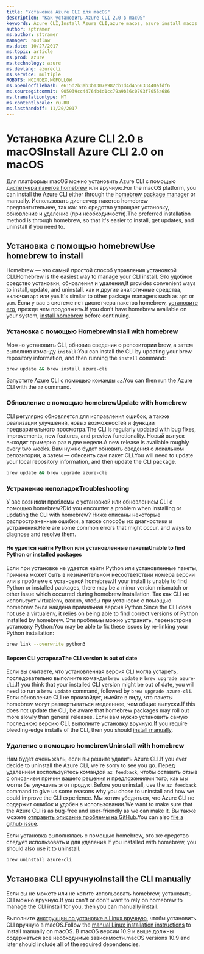 ```yaml
---
title: "Установка Azure CLI для macOS"
description: "Как установить Azure CLI 2.0 в macOS"
keywords: Azure CLI,Install Azure CLI,azure macos, azure install macos
author: sptramer
ms.author: sttramer
manager: routlaw
ms.date: 10/27/2017
ms.topic: article
ms.prod: azure
ms.technology: azure
ms.devlang: azurecli
ms.service: multiple
ROBOTS: NOINDEX,NOFOLLOW
ms.openlocfilehash: e615d2b3ab3b1307e982cb1d4d456633440afdf6
ms.sourcegitcommit: 905939cc44764b4d1cc79a9b36c0793f7055a686
ms.translationtype: HT
ms.contentlocale: ru-RU
ms.lasthandoff: 11/20/2017
---
```

# <a name="install-azure-cli-20-on-macos"></a><span data-ttu-id="b1434-104">Установка Azure CLI 2.0 в macOS</span><span class="sxs-lookup"><span data-stu-id="b1434-104">Install Azure CLI 2.0 on macOS</span></span>

<span data-ttu-id="b1434-105">Для платформы macOS можно установить Azure CLI с помощью [диспетчера пакетов homebrew](http://brew.sh) или вручную.</span><span class="sxs-lookup"><span data-stu-id="b1434-105">For the macOS platform, you can install the Azure CLI either through the [homebrew package manager](http://brew.sh) or manually.</span></span> <span data-ttu-id="b1434-106">Использовать диспетчер пакетов homebrew предпочтительнее, так как это средство упрощает установку, обновление и удаление (при необходимости).</span><span class="sxs-lookup"><span data-stu-id="b1434-106">The preferred installation method is through homebrew, so that it's easier to install, get updates, and uninstall if you need to.</span></span>

## <a name="use-homebrew-to-install"></a><span data-ttu-id="b1434-107">Установка с помощью homebrew</span><span class="sxs-lookup"><span data-stu-id="b1434-107">Use homebrew to install</span></span>

<span data-ttu-id="b1434-108">Homebrew — это самый простой способ управления установкой CLI.</span><span class="sxs-lookup"><span data-stu-id="b1434-108">Homebrew is the easiest way to manage your CLI install.</span></span> <span data-ttu-id="b1434-109">Это удобное средство установки, обновления и удаления,</span><span class="sxs-lookup"><span data-stu-id="b1434-109">It provides convenient ways to install, update, and uninstall.</span></span> <span data-ttu-id="b1434-110">как и другие аналогичные средства, включая `apt` или `yum`.</span><span class="sxs-lookup"><span data-stu-id="b1434-110">It's similar to other package managers such as `apt` or `yum`.</span></span>
<span data-ttu-id="b1434-111">Если у вас в системе нет диспетчера пакетов homebrew, [установите его](https://docs.brew.sh/Installation.html), прежде чем продолжить.</span><span class="sxs-lookup"><span data-stu-id="b1434-111">If you don't have homebrew available on your system, [install homebrew](https://docs.brew.sh/Installation.html) before continuing.</span></span>

### <a name="install-with-homebrew"></a><span data-ttu-id="b1434-112">Установка с помощью Homebrew</span><span class="sxs-lookup"><span data-stu-id="b1434-112">Install with homebrew</span></span>

<span data-ttu-id="b1434-113">Можно установить CLI, обновив сведения о репозитории brew, а затем выполнив команду `install`:</span><span class="sxs-lookup"><span data-stu-id="b1434-113">You can install the CLI by updating your brew repository information, and then running the `install` command:</span></span>

```bash
brew update && brew install azure-cli
```

<span data-ttu-id="b1434-114">Запустите Azure CLI с помощью команды `az`.</span><span class="sxs-lookup"><span data-stu-id="b1434-114">You can then run the Azure CLI with the `az` command.</span></span>

### <a name="update-with-homebrew"></a><span data-ttu-id="b1434-115">Обновление с помощью homebrew</span><span class="sxs-lookup"><span data-stu-id="b1434-115">Update with homebrew</span></span>

<span data-ttu-id="b1434-116">CLI регулярно обновляется для исправления ошибок, а также реализации улучшений, новых возможностей и функции предварительного просмотра.</span><span class="sxs-lookup"><span data-stu-id="b1434-116">The CLI is regularly updated with bug fixes, improvements, new features, and preview functionality.</span></span> <span data-ttu-id="b1434-117">Новый выпуск выходит примерно раз в две недели.</span><span class="sxs-lookup"><span data-stu-id="b1434-117">A new release is available roughly every two weeks.</span></span> <span data-ttu-id="b1434-118">Вам нужно будет обновить сведения о локальном репозитории, а затем — обновить сам пакет CLI.</span><span class="sxs-lookup"><span data-stu-id="b1434-118">You will need to update your local repository information, and then update the CLI package.</span></span>

```bash
brew update && brew upgrade azure-cli
```

### <a name="troubleshooting"></a><span data-ttu-id="b1434-119">Устранение неполадок</span><span class="sxs-lookup"><span data-stu-id="b1434-119">Troubleshooting</span></span>

<span data-ttu-id="b1434-120">У вас возникли проблемы с установкой или обновлением CLI с помощью homebrew?</span><span class="sxs-lookup"><span data-stu-id="b1434-120">Did you encounter a problem when installing or updating the CLI with homebrew?</span></span> <span data-ttu-id="b1434-121">Ниже описаны некоторые распространенные ошибки, а также способы их диагностики и устранения.</span><span class="sxs-lookup"><span data-stu-id="b1434-121">Here are some common errors that might occur, and ways to diagnose and resolve them.</span></span>

#### <a name="unable-to-find-python-or-installed-packages"></a><span data-ttu-id="b1434-122">Не удается найти Python или установленные пакеты</span><span class="sxs-lookup"><span data-stu-id="b1434-122">Unable to find Python or installed packages</span></span>

<span data-ttu-id="b1434-123">Если при установке не удается найти Python или установленные пакеты, причина может быть в незначительном несоответствии номера версии или в проблеме с установкой homebrew.</span><span class="sxs-lookup"><span data-stu-id="b1434-123">If your install is unable to find Python or installed packages, there may be a minor version mismatch or other issue which occurred during homebrew installation.</span></span> <span data-ttu-id="b1434-124">Так как CLI не использует virtualenv, важно, чтобы при установке с помощью homebrew была найдена правильная версия Python.</span><span class="sxs-lookup"><span data-stu-id="b1434-124">Since the CLI does not use a virtualenv, it relies on being able to find correct versions of Python installed by homebrew.</span></span> <span data-ttu-id="b1434-125">Эти проблемы можно устранить, перенастроив установку Python:</span><span class="sxs-lookup"><span data-stu-id="b1434-125">You may be able to fix these issues by re-linking your Python installation:</span></span>

```bash
brew link --overwrite python3
```

#### <a name="the-cli-version-is-out-of-date"></a><span data-ttu-id="b1434-126">Версия CLI устарела</span><span class="sxs-lookup"><span data-stu-id="b1434-126">The CLI version is out of date</span></span>

<span data-ttu-id="b1434-127">Если вы считаете, что установленная версия CLI могла устареть, последовательно выполните команды `brew update` и `brew upgrade azure-cli`.</span><span class="sxs-lookup"><span data-stu-id="b1434-127">If you think that your installed CLI version might be out of date, you will need to run a `brew update` command, followed by `brew upgrade azure-cli`.</span></span> <span data-ttu-id="b1434-128">Если обновление CLI не произойдет, имейте в виду, что пакеты homebrew могут развертываться медленнее, чем общие выпуски.</span><span class="sxs-lookup"><span data-stu-id="b1434-128">If this does not update the CLI, be aware that homebrew packages may roll out more slowly than general releases.</span></span> <span data-ttu-id="b1434-129">Если вам нужно установить самую последнюю версию CLI, выполните [установку вручную](#manage-the-cli-manually).</span><span class="sxs-lookup"><span data-stu-id="b1434-129">If you require bleeding-edge installs of the CLI, then you should [install manually](#manage-the-cli-manually).</span></span>

### <a name="uninstall-with-homebrew"></a><span data-ttu-id="b1434-130">Удаление с помощью homebrew</span><span class="sxs-lookup"><span data-stu-id="b1434-130">Uninstall with homebrew</span></span>

<span data-ttu-id="b1434-131">Нам будет очень жаль, если вы решите удалить Azure CLI.</span><span class="sxs-lookup"><span data-stu-id="b1434-131">If you ever decide to uninstall the Azure CLI, we're sorry to see you go.</span></span> <span data-ttu-id="b1434-132">Перед удалением воспользуйтесь командой `az feedback`, чтобы оставить отзыв с описанием причин вашего решения и предложениями того, как мы могли бы улучшить этот продукт.</span><span class="sxs-lookup"><span data-stu-id="b1434-132">Before you uninstall, use the `az feedback` command to give us some reasons why you chose to uninstall and how we could improve the CLI experience.</span></span> <span data-ttu-id="b1434-133">Мы хотим убедиться, что Azure CLI не содержит ошибок и удобен в использовании.</span><span class="sxs-lookup"><span data-stu-id="b1434-133">We want to make sure that the Azure CLI is as bug-free and user-friendly as we can make it.</span></span> <span data-ttu-id="b1434-134">Вы также можете [отправить описание проблемы на GitHub](https://github.com/Azure/azure-cli/issues).</span><span class="sxs-lookup"><span data-stu-id="b1434-134">You can also [file a github issue](https://github.com/Azure/azure-cli/issues).</span></span>

<span data-ttu-id="b1434-135">Если установка выполнялась с помощью homebrew, это же средство следует использовать и для удаления.</span><span class="sxs-lookup"><span data-stu-id="b1434-135">If you installed with homebrew, you should also use it to uninstall.</span></span>

```bash
brew uninstall azure-cli
```

## <a name="install-the-cli-manually"></a><span data-ttu-id="b1434-136">Установка CLI вручную</span><span class="sxs-lookup"><span data-stu-id="b1434-136">Install the CLI manually</span></span>

<span data-ttu-id="b1434-137">Если вы не можете или не хотите использовать homebrew, установить CLI можно вручную.</span><span class="sxs-lookup"><span data-stu-id="b1434-137">If you can't or don't want to rely on homebrew to manage the CLI install for you, then you can manually install.</span></span>

<span data-ttu-id="b1434-138">Выполните [инструкции по установке в Linux вручную](install-azure-cli-linux.md), чтобы установить CLI вручную в macOS.</span><span class="sxs-lookup"><span data-stu-id="b1434-138">Follow the [manual Linux installation instructions](install-azure-cli-linux.md) to install manually on macOS.</span></span> <span data-ttu-id="b1434-139">В macOS версии 10.9 и выше должны содержаться все необходимые зависимости.</span><span class="sxs-lookup"><span data-stu-id="b1434-139">macOS versions 10.9 and later should include all of the required dependencies.</span></span>
